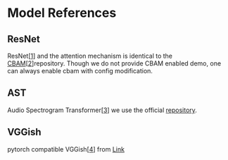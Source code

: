 # Model References

## ResNet
ResNet[[1](https://arxiv.org/abs/1512.03385?context=cs)] and the attention mechanism is identical to the [CBAM](https://github.com/Jongchan/attention-module.git)[[2](https://arxiv.org/abs/1807.06521)]repository. Though we do not provide CBAM enabled demo, one can always enable cbam with config modification.

## AST
Audio Spectrogram Transformer[[3](https://arxiv.org/abs/2104.01778)] we use the official [repository](https://github.com/YuanGongND/ast).

## VGGish
pytorch compatible VGGish[[4](https://arxiv.org/abs/1609.09430)] from [Link](https://github.com/harritaylor/torchvggish)